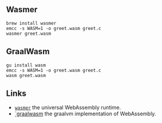 ## Wasmer

```
brew install wasmer
emcc -s WASM=1 -o greet.wasm greet.c
wasmer greet.wasm
```

## GraalWasm

```
gu install wasm 
emcc -s WASM=1 -o greet.wasm greet.c
wasm greet.wasm
```

## Links

* [`wasmer`](https://wasmer.io/) the universal WebAssembly runtime.
* [`graalwasm](https://www.graalvm.org/reference-manual/wasm/) the graalvm implementation of WebAssembly.